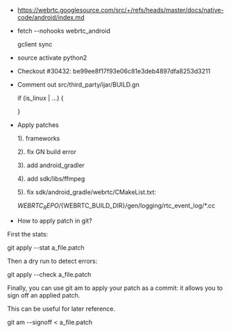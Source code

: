 * https://webrtc.googlesource.com/src/+/refs/heads/master/docs/native-code/android/index.md 

* fetch --nohooks webrtc_android

   gclient sync

* source activate python2

* Checkout #30432:  be99ee8f17f93e06c81e3deb4897dfa8253d3211

* Comment out src/third_party/ijar/BUILD.gn
  
	 if (is_linux | …) {
	
  }

* Apply patches

   1). frameworks
   
   2). fix GN build error
   
   3). add android_gradler
   
   4). add sdk/libs/ffmpeg
   
   5). fix sdk/android_gradle/webrtc/CMakeList.txt:    
   
   ${WEBRTC_REPO}/${WEBRTC_BUILD_DIR}/gen/logging/rtc_event_log/*.cc


* How to apply patch in git?

First the stats:

git apply --stat a_file.patch

Then a dry run to detect errors:

git apply --check a_file.patch

Finally, you can use git am to apply your patch as a commit: it allows you to sign off an applied patch.

This can be useful for later reference.

git am --signoff < a_file.patch 
